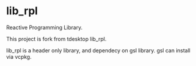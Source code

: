 # lib_rpl
Reactive Programming Library.


This project is fork from tdesktop lib_rpl.

lib_rpl is a header only library, and dependecy on gsl library.
gsl can install via vcpkg.
